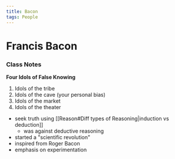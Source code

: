 ```yaml
---
title: Bacon
tags: People
---
```

# Francis Bacon
### Class Notes
**Four Idols of False Knowing**
1) Idols of the tribe 
2) Idols of the cave (your personal bias)
3) Idols of the market
4) Idols of the theater

- seek truth using  [[Reason#Diff types of Reasoning\|induction vs deduction]]
	- was against deductive reasoning
- started a "scientific revolution"
- inspired from Roger Bacon
- emphasis on experimentation
